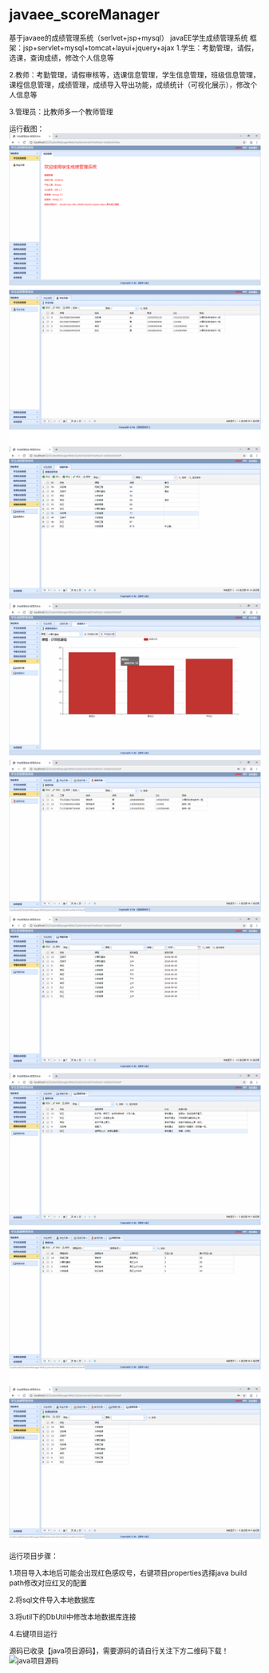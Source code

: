 # javaee_scoreManager
基于javaee的成绩管理系统（serlvet+jsp+mysql）
javaEE学生成绩管理系统
框架：jsp+servlet+mysql+tomcat+layui+jquery+ajax
1.学生：考勤管理，请假，选课，查询成绩，修改个人信息等

2.教师：考勤管理，请假审核等，选课信息管理，学生信息管理，班级信息管理，
课程信息管理，成绩管理，成绩导入导出功能，成绩统计（可视化展示），修改个人信息等

3.管理员：比教师多一个教师管理

运行截图：
![主页](./运行截图/管理员/主页.png)
![学生管理](./运行截图/管理员/学生管理.png)
![成绩查询](./运行截图/管理员/成绩查询.png)
![成绩统计](./运行截图/管理员/成绩统计.png)
![教师管理](./运行截图/管理员/教师管理.png)
![考勤管理](./运行截图/管理员/考勤管理.png)
![请假管理](./运行截图/管理员/请假管理.png)
![课程管理](./运行截图/管理员/课程管理.png)
![选课信息管理](./运行截图/管理员/选课信息管理.png)

运行项目步骤：

1.项目导入本地后可能会出现红色感叹号，右键项目properties选择java build path修改对应红叉的配置

2.将sql文件导入本地数据库

3.将util下的DbUtil中修改本地数据库连接

4.右键项目运行

源码已收录【java项目源码】，需要源码的请自行关注下方二维码下载！
![java项目源码](./运行截图/wechat.png)
